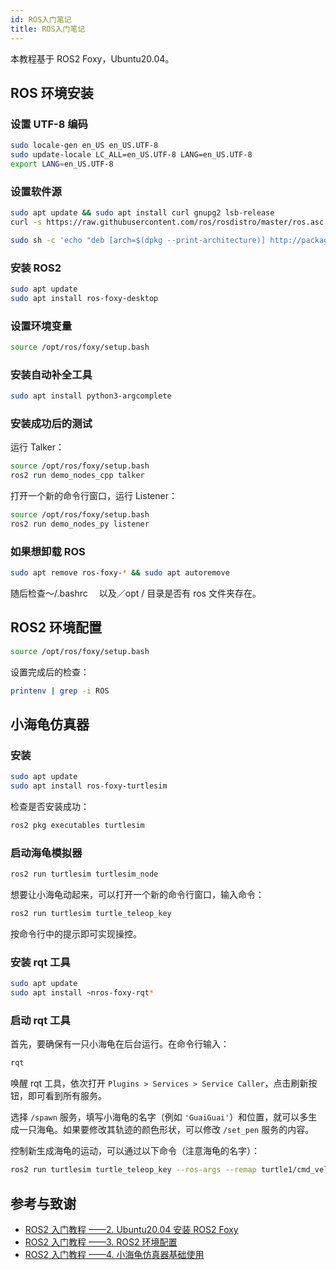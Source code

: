 ```yaml
---
id: ROS入门笔记
title: ROS入门笔记
---
```


本教程基于 ROS2 Foxy，Ubuntu20.04。

## ROS 环境安装

### 设置 UTF-8 编码

```bash
sudo locale-gen en_US en_US.UTF-8
sudo update-locale LC_ALL=en_US.UTF-8 LANG=en_US.UTF-8
export LANG=en_US.UTF-8
```

### 设置软件源

```bash
sudo apt update && sudo apt install curl gnupg2 lsb-release
curl -s https://raw.githubusercontent.com/ros/rosdistro/master/ros.asc | sudo apt-key add -
```

```bash
sudo sh -c 'echo "deb [arch=$(dpkg --print-architecture)] http://packages.ros.org/ros2/ubuntu $(lsb_release -cs) main" > /etc/apt/sources.list.d/ros2-latest.list'
```

### 安装 ROS2

```bash
sudo apt update
sudo apt install ros-foxy-desktop
```

### 设置环境变量

```bash
source /opt/ros/foxy/setup.bash
```

### 安装自动补全工具

```bash
sudo apt install python3-argcomplete
```

### 安装成功后的测试

运行 Talker：

```bash
source /opt/ros/foxy/setup.bash
ros2 run demo_nodes_cpp talker
```

打开一个新的命令行窗口，运行 Listener：

```bash
source /opt/ros/foxy/setup.bash
ros2 run demo_nodes_py listener
```

### 如果想卸载 ROS

```bash
sudo apt remove ros-foxy-* && sudo apt autoremove
```

随后检查～/.bashrc 　以及／opt / 目录是否有 ros 文件夹存在。

## ROS2 环境配置

```bash
source /opt/ros/foxy/setup.bash
```

设置完成后的检查：

```bash
printenv | grep -i ROS
```

## 小海龟仿真器

### 安装

```bash
sudo apt update
sudo apt install ros-foxy-turtlesim
```

检查是否安装成功：

```bash
ros2 pkg executables turtlesim
```

### 启动海龟模拟器

```bash
ros2 run turtlesim turtlesim_node
```

想要让小海龟动起来，可以打开一个新的命令行窗口，输入命令：

```bash
ros2 run turtlesim turtle_teleop_key
```

按命令行中的提示即可实现操控。

### 安装 rqt 工具

```bash
sudo apt update
sudo apt install ~nros-foxy-rqt*
```

### 启动 rqt 工具

首先，要确保有一只小海龟在后台运行。在命令行输入：

```bash
rqt
```


唤醒 rqt 工具，依次打开 `Plugins > Services > Service Caller`，点击刷新按钮，即可看到所有服务。

选择 `/spawn` 服务，填写小海龟的名字（例如 `'GuaiGuai'`）和位置，就可以多生成一只海龟。如果要修改其轨迹的颜色形状，可以修改 `/set_pen` 服务的内容。

控制新生成海龟的运动，可以通过以下命令（注意海龟的名字）：

```bash
ros2 run turtlesim turtle_teleop_key --ros-args --remap turtle1/cmd_vel:=guaiguai/cmd_vel
```


## 参考与致谢

- [ROS2 入门教程 ——2. Ubuntu20.04 安装 ROS2 Foxy](https://www.guyuehome.com/10226)
- [ROS2 入门教程 ——3. ROS2 环境配置](https://www.guyuehome.com/10243)
- [ROS2 入门教程 ——4. 小海龟仿真器基础使用](https://www.guyuehome.com/10386)


